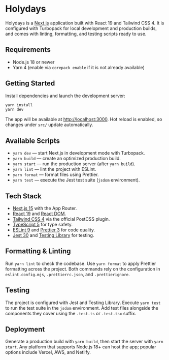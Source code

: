 # Holydays

Holydays is a [Next.js](https://nextjs.org/) application built with React 19 and Tailwind CSS 4. It is configured with Turbopack for local development and production builds, and comes with linting, formatting, and testing scripts ready to use.

## Requirements

- Node.js 18 or newer
- Yarn 4 (enable via `corepack enable` if it is not already available)

## Getting Started

Install dependencies and launch the development server:

```bash
yarn install
yarn dev
```

The app will be available at [http://localhost:3000](http://localhost:3000). Hot reload is enabled, so changes under `src/` update automatically.

## Available Scripts

- `yarn dev` — start Next.js in development mode with Turbopack.
- `yarn build` — create an optimized production build.
- `yarn start` — run the production server (after `yarn build`).
- `yarn lint` — lint the project with ESLint.
- `yarn format` — format files using Prettier.
- `yarn test` — execute the Jest test suite (`jsdom` environment).

## Tech Stack

- [Next.js 15](https://nextjs.org/) with the App Router.
- [React 19](https://react.dev/) and [React DOM](https://react.dev/reference/react-dom).
- [Tailwind CSS 4](https://tailwindcss.com/) via the official PostCSS plugin.
- [TypeScript 5](https://www.typescriptlang.org/) for type safety.
- [ESLint 9](https://eslint.org/) and [Prettier 3](https://prettier.io/) for code quality.
- [Jest 30](https://jestjs.io/) and [Testing Library](https://testing-library.com/) for testing.

## Formatting & Linting

Run `yarn lint` to check the codebase. Use `yarn format` to apply Prettier formatting across the project. Both commands rely on the configuration in `eslint.config.mjs`, `.prettierrc.json`, and `.prettierignore`.

## Testing

The project is configured with Jest and Testing Library. Execute `yarn test` to run the test suite in the `jsdom` environment. Add test files alongside the components they cover using the `.test.ts` or `.test.tsx` suffix.

## Deployment

Generate a production build with `yarn build`, then start the server with `yarn start`. Any platform that supports Node.js 18+ can host the app; popular options include Vercel, AWS, and Netlify.
